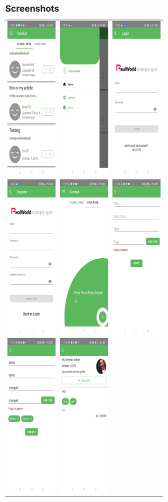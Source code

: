 # Screenshots
<table>
        <tbody>
        <tr>
          <td><img src="app/screenshots/1.jpg" height=500></td>
          <td><img src="app/screenshots/2.jpg" height=500></td>
          <td><img src="app/screenshots/3.jpg" height=500></td>
        <tr>
            <td><img src="app/screenshots/4.jpg" height=500></td>
            <td><img src="app/screenshots/5.jpg" height=500></td>
             <td><img src="app/screenshots/6.jpg" height=500></td>
        </tr>
         <tr>
             <td><img src="app/screenshots/7.jpg" height=500></td>
              <td><img src="app/screenshots/8.jpg" height=500></td>
         </tr>
        
</tbody></table>

